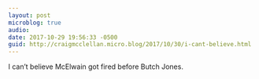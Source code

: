```yaml
---
layout: post
microblog: true
audio: 
date: 2017-10-29 19:56:33 -0500
guid: http://craigmcclellan.micro.blog/2017/10/30/i-cant-believe.html
---
```

I can’t believe McElwain got fired before Butch Jones.
